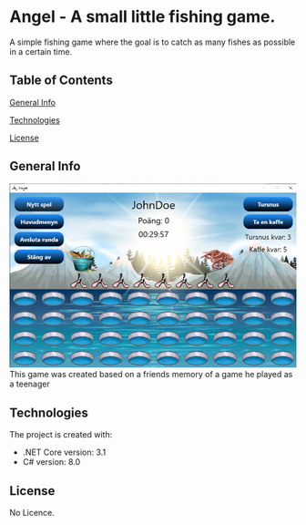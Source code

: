 # Angel - A small little fishing game.
A simple fishing game where the goal is to catch as many
fishes as possible in a certain time.

## Table of Contents
[General Info](#general-info)

[Technologies](#technologies)

[License](#license)

## General Info
![How the game page looks like!](/angel.png "Game page")
This game was created based on a friends memory of a game he played as a teenager

## Technologies
The project is created with:
* .NET Core version: 3.1
* C# version: 8.0

## License
No Licence.
